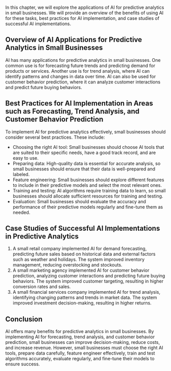 
In this chapter, we will explore the applications of AI for predictive analytics in small businesses. We will provide an overview of the benefits of using AI for these tasks, best practices for AI implementation, and case studies of successful AI implementations.

Overview of AI Applications for Predictive Analytics in Small Businesses
------------------------------------------------------------------------

AI has many applications for predictive analytics in small businesses. One common use is for forecasting future trends and predicting demand for products or services. Another use is for trend analysis, where AI can identify patterns and changes in data over time. AI can also be used for customer behavior prediction, where it can analyze customer interactions and predict future buying behaviors.

Best Practices for AI Implementation in Areas such as Forecasting, Trend Analysis, and Customer Behavior Prediction
-------------------------------------------------------------------------------------------------------------------

To implement AI for predictive analytics effectively, small businesses should consider several best practices. These include:

* Choosing the right AI tool: Small businesses should choose AI tools that are suited to their specific needs, have a good track record, and are easy to use.
* Preparing data: High-quality data is essential for accurate analysis, so small businesses should ensure that their data is well-prepared and labeled.
* Feature engineering: Small businesses should explore different features to include in their predictive models and select the most relevant ones.
* Training and testing: AI algorithms require training data to learn, so small businesses should allocate sufficient resources for training and testing.
* Evaluation: Small businesses should evaluate the accuracy and performance of their predictive models regularly and fine-tune them as needed.

Case Studies of Successful AI Implementations in Predictive Analytics
---------------------------------------------------------------------

1. A small retail company implemented AI for demand forecasting, predicting future sales based on historical data and external factors such as weather and holidays. The system improved inventory management, reducing overstocking and stockouts.
2. A small marketing agency implemented AI for customer behavior prediction, analyzing customer interactions and predicting future buying behaviors. The system improved customer targeting, resulting in higher conversion rates and sales.
3. A small financial services company implemented AI for trend analysis, identifying changing patterns and trends in market data. The system improved investment decision-making, resulting in higher returns.

Conclusion
----------

AI offers many benefits for predictive analytics in small businesses. By implementing AI for forecasting, trend analysis, and customer behavior prediction, small businesses can improve decision-making, reduce costs, and increase revenue. However, small businesses must choose the right AI tools, prepare data carefully, feature engineer effectively, train and test algorithms accurately, evaluate regularly, and fine-tune their models to ensure success.
